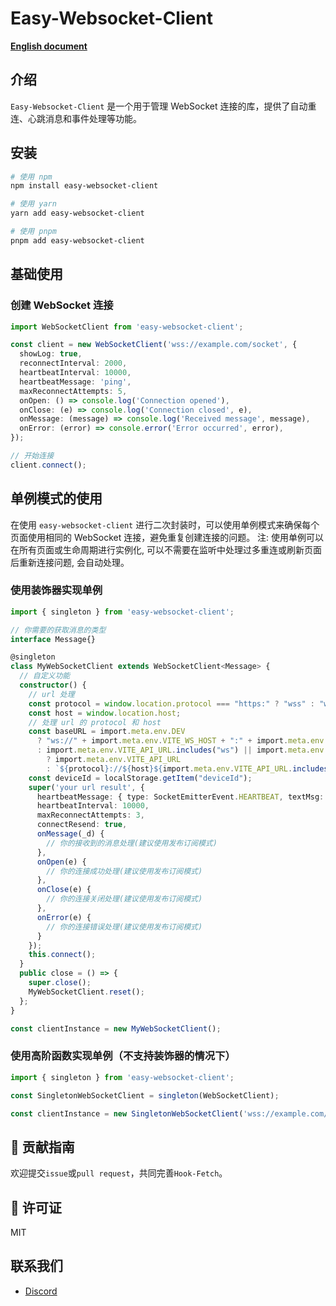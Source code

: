 # Easy-Websocket-Client

**[English document](https://github.com/JsonLee12138/easy-websocket-client/blob/main/README.en.md)**

## 介绍

`Easy-Websocket-Client` 是一个用于管理 WebSocket 连接的库，提供了自动重连、心跳消息和事件处理等功能。

## 安装

```bash
# 使用 npm
npm install easy-websocket-client

# 使用 yarn
yarn add easy-websocket-client

# 使用 pnpm
pnpm add easy-websocket-client
```

## 基础使用

### 创建 WebSocket 连接

```typescript
import WebSocketClient from 'easy-websocket-client';

const client = new WebSocketClient('wss://example.com/socket', {
  showLog: true,
  reconnectInterval: 2000,
  heartbeatInterval: 10000,
  heartbeatMessage: 'ping',
  maxReconnectAttempts: 5,
  onOpen: () => console.log('Connection opened'),
  onClose: (e) => console.log('Connection closed', e),
  onMessage: (message) => console.log('Received message', message),
  onError: (error) => console.error('Error occurred', error),
});

// 开始连接
client.connect();
```

## 单例模式的使用

在使用 `easy-websocket-client` 进行二次封装时，可以使用单例模式来确保每个页面使用相同的 WebSocket 连接，避免重复创建连接的问题。
注: 使用单例可以在所有页面或生命周期进行实例化, 可以不需要在监听中处理过多重连或刷新页面后重新连接问题, 会自动处理。

### 使用装饰器实现单例

```typescript
import { singleton } from 'easy-websocket-client';

// 你需要的获取消息的类型
interface Message{}

@singleton
class MyWebSocketClient extends WebSocketClient<Message> {
  // 自定义功能
  constructor() {
    // url 处理
    const protocol = window.location.protocol === "https:" ? "wss" : "ws";
    const host = window.location.host;
    // 处理 url 的 protocol 和 host
    const baseURL = import.meta.env.DEV
      ? "ws://" + import.meta.env.VITE_WS_HOST + ":" + import.meta.env.VITE_PORT + "/ws"
      : import.meta.env.VITE_API_URL.includes("ws") || import.meta.env.VITE_API_URL.includes("http")
        ? import.meta.env.VITE_API_URL
        : `${protocol}://${host}${import.meta.env.VITE_API_URL.includes("/") ? "" : "/"}${import.meta.env.VITE_API_URL}`;
    const deviceId = localStorage.getItem("deviceId");
    super('your url result', {
      heartbeatMessage: { type: SocketEmitterEvent.HEARTBEAT, textMsg: "ping" },
      heartbeatInterval: 10000,
      maxReconnectAttempts: 3,
      connectResend: true,
      onMessage(_d) {
        // 你的接收到的消息处理(建议使用发布订阅模式)
      },
      onOpen(e) {
        // 你的连接成功处理(建议使用发布订阅模式)
      },
      onClose(e) {
        // 你的连接关闭处理(建议使用发布订阅模式)
      },
      onError(e) {
        // 你的连接错误处理(建议使用发布订阅模式)
      }
    });
    this.connect();
  }
  public close = () => {
    super.close();
    MyWebSocketClient.reset();
  };
}

const clientInstance = new MyWebSocketClient();
```

### 使用高阶函数实现单例（不支持装饰器的情况下）

```typescript
import { singleton } from 'easy-websocket-client';

const SingletonWebSocketClient = singleton(WebSocketClient);

const clientInstance = new SingletonWebSocketClient('wss://example.com/socket');
```

## 📝 贡献指南
欢迎提交`issue`或`pull request`，共同完善`Hook-Fetch`。

## 📄 许可证

MIT

## 联系我们

- [Discord](https://discord.gg/Ah55KD5d)
